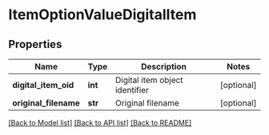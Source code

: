 # ItemOptionValueDigitalItem

## Properties
Name | Type | Description | Notes
------------ | ------------- | ------------- | -------------
**digital_item_oid** | **int** | Digital item object identifier | [optional] 
**original_filename** | **str** | Original filename | [optional] 

[[Back to Model list]](../README.md#documentation-for-models) [[Back to API list]](../README.md#documentation-for-api-endpoints) [[Back to README]](../README.md)


